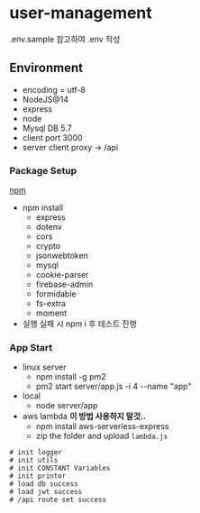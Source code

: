 # user-management

.env.sample 참고하여 .env 작성

## Environment
* encoding = utf-8
* NodeJS@14
* express
* node
* Mysql DB 5.7
* client port 3000
* server client proxy -> /api

### Package Setup
[npm](https://www.npmjs.com/)
* npm install 
  * express
  * dotenv
  * cors
  * crypto
  * jsonwebtoken
  * mysql
  * cookie-parser
  * firebase-admin
  * formidable
  * fs-extra
  * moment
* 실행 실패 시 npm i 후 테스트 진행

### App Start
* linux server
  * npm install -g pm2
  * pm2 start server/app.js -i 4 --name "app"
* local
  * node server/app
* aws lambda **이 방법 사용하지 말것..**
  * npm install aws-serverless-express 
  * zip the folder and upload `lambda.js`
```
# init logger
# init utils
# init CONSTANT Variables
# init printer
# load db success
# load jwt success
# /api route set success
```


